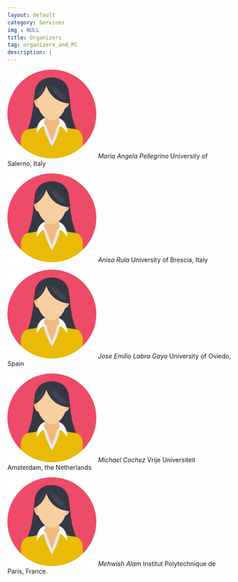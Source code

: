 ```yaml
---
layout: default
category: Services
img : NULL
title: Organizers
tag: organizers_and_PC
description: |
---
```


<p>
    <img src="assets/keynote.png" width="200">
    <em>Maria Angela Pellegrino</em>
    University of Salerno, Italy
</p>

<p>
    <img src="assets/keynote.png" width="200">
    <em>Anisa Rula</em>
    University of Brescia, Italy
</p>

<p>
    <img src="assets/keynote.png" width="200">
    <em>Jose Emilio Labra Gayo</em>
    University of Oviedo, Spain
</p>

<p>
    <img src="assets/keynote.png" width="200">
    <em>Michael Cochez</em>
    Vrije Universiteit Amsterdam, the Netherlands
</p>

<p>
    <img src="assets/keynote.png" width="200">
    <em>Mehwish Alam</em>
    Institut Polytechnique de Paris, France.

</p>

